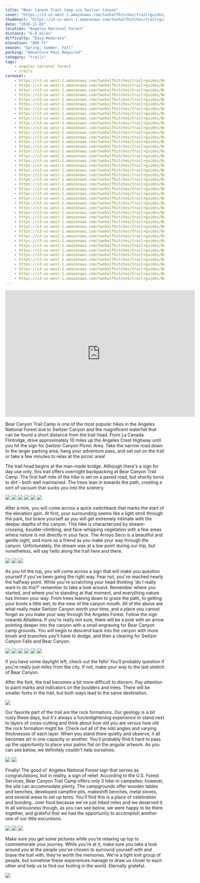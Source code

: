```yaml
---
title: "Bear Canyon Trail Camp via Switzer Canyon"
cover: "https://s3-us-west-1.amazonaws.com/twohalfhitches/trail+guides/Bear+Canyon/5J8A9594.jpg"
thumbnail: "https://s3-us-west-1.amazonaws.com/twohalfhitches/trail+guides/Bear+Canyon/thumbnail.jpeg"
date: "2016-11-03"
location: "Angeles National Forest"
distance: "6.8 miles"
difficulty: "Easy-Moderate"
elevation: "800 ft"
season: "Spring, Summer, Fall"
parking: "Adventure Pass Required"
category: "trails"
tags:
    - angeles national forest
    - trails
carousel:
    - https://s3-us-west-1.amazonaws.com/twohalfhitches/trail+guides/Bear+Canyon/5J8A9462.jpg
    - https://s3-us-west-1.amazonaws.com/twohalfhitches/trail+guides/Bear+Canyon/5J8A9471.jpg
    - https://s3-us-west-1.amazonaws.com/twohalfhitches/trail+guides/Bear+Canyon/5J8A9473.jpg
    - https://s3-us-west-1.amazonaws.com/twohalfhitches/trail+guides/Bear+Canyon/5J8A9477.jpg
    - https://s3-us-west-1.amazonaws.com/twohalfhitches/trail+guides/Bear+Canyon/5J8A9484.jpg
    - https://s3-us-west-1.amazonaws.com/twohalfhitches/trail+guides/Bear+Canyon/5J8A9492.jpg
    - https://s3-us-west-1.amazonaws.com/twohalfhitches/trail+guides/Bear+Canyon/5J8A9498.jpg
    - https://s3-us-west-1.amazonaws.com/twohalfhitches/trail+guides/Bear+Canyon/5J8A9503.jpg
    - https://s3-us-west-1.amazonaws.com/twohalfhitches/trail+guides/Bear+Canyon/5J8A9520.jpg
    - https://s3-us-west-1.amazonaws.com/twohalfhitches/trail+guides/Bear+Canyon/5J8A9522.jpg
    - https://s3-us-west-1.amazonaws.com/twohalfhitches/trail+guides/Bear+Canyon/5J8A9524.jpg
    - https://s3-us-west-1.amazonaws.com/twohalfhitches/trail+guides/Bear+Canyon/5J8A9529.jpg
    - https://s3-us-west-1.amazonaws.com/twohalfhitches/trail+guides/Bear+Canyon/5J8A9535.jpg
    - https://s3-us-west-1.amazonaws.com/twohalfhitches/trail+guides/Bear+Canyon/5J8A9537.jpg
    - https://s3-us-west-1.amazonaws.com/twohalfhitches/trail+guides/Bear+Canyon/5J8A9538.jpg
    - https://s3-us-west-1.amazonaws.com/twohalfhitches/trail+guides/Bear+Canyon/5J8A9543.jpg
    - https://s3-us-west-1.amazonaws.com/twohalfhitches/trail+guides/Bear+Canyon/5J8A9558.jpg
    - https://s3-us-west-1.amazonaws.com/twohalfhitches/trail+guides/Bear+Canyon/5J8A9564.jpg
    - https://s3-us-west-1.amazonaws.com/twohalfhitches/trail+guides/Bear+Canyon/5J8A9572.jpg
    - https://s3-us-west-1.amazonaws.com/twohalfhitches/trail+guides/Bear+Canyon/5J8A9586.jpg
    - https://s3-us-west-1.amazonaws.com/twohalfhitches/trail+guides/Bear+Canyon/5J8A9588.jpg
    - https://s3-us-west-1.amazonaws.com/twohalfhitches/trail+guides/Bear+Canyon/5J8A9593.jpg
    - https://s3-us-west-1.amazonaws.com/twohalfhitches/trail+guides/Bear+Canyon/5J8A9600.jpg
    - https://s3-us-west-1.amazonaws.com/twohalfhitches/trail+guides/Bear+Canyon/5J8A9602.jpg
    - https://s3-us-west-1.amazonaws.com/twohalfhitches/trail+guides/Bear+Canyon/5J8A9604.jpg
    - https://s3-us-west-1.amazonaws.com/twohalfhitches/trail+guides/Bear+Canyon/5J8A9606.jpg
    - https://s3-us-west-1.amazonaws.com/twohalfhitches/trail+guides/Bear+Canyon/5J8A9607.jpg
    - https://s3-us-west-1.amazonaws.com/twohalfhitches/trail+guides/Bear+Canyon/5J8A9612.jpg
    - https://s3-us-west-1.amazonaws.com/twohalfhitches/trail+guides/Bear+Canyon/5J8A9618.jpg
    - https://s3-us-west-1.amazonaws.com/twohalfhitches/trail+guides/Bear+Canyon/5J8A9623.jpg
    - https://s3-us-west-1.amazonaws.com/twohalfhitches/trail+guides/Bear+Canyon/5J8A9626.jpg
    - https://s3-us-west-1.amazonaws.com/twohalfhitches/trail+guides/Bear+Canyon/5J8A9633.jpg
    - https://s3-us-west-1.amazonaws.com/twohalfhitches/trail+guides/Bear+Canyon/5J8A9638.jpg
    - https://s3-us-west-1.amazonaws.com/twohalfhitches/trail+guides/Bear+Canyon/5J8A9646.jpg
    - https://s3-us-west-1.amazonaws.com/twohalfhitches/trail+guides/Bear+Canyon/5J8A9647.jpg
    - https://s3-us-west-1.amazonaws.com/twohalfhitches/trail+guides/Bear+Canyon/5J8A9653.jpg
    - https://s3-us-west-1.amazonaws.com/twohalfhitches/trail+guides/Bear+Canyon/5J8A9664.jpg
    - https://s3-us-west-1.amazonaws.com/twohalfhitches/trail+guides/Bear+Canyon/5J8A9686.jpg
    - https://s3-us-west-1.amazonaws.com/twohalfhitches/trail+guides/Bear+Canyon/5J8A9688.jpg
    - https://s3-us-west-1.amazonaws.com/twohalfhitches/trail+guides/Bear+Canyon/5J8A9690.jpg
    - https://s3-us-west-1.amazonaws.com/twohalfhitches/trail+guides/Bear+Canyon/5J8A9694.jpg
    - https://s3-us-west-1.amazonaws.com/twohalfhitches/trail+guides/Bear+Canyon/5J8A9701.jpg
    - https://s3-us-west-1.amazonaws.com/twohalfhitches/trail+guides/Bear+Canyon/5J8A9707.jpg
---
```


<iframe title="video" src="https://www.youtube.com/embed/LtZf_DSaSv4" width="600" height="400" frameBorder="0" allowFullScreen></iframe>

<br>

Bear Canyon Trail Camp is one of the most popular hikes in the Angeles National Forest due to Switzer Canyon and the magnificent waterfall that can be found a short distance from the trail head. From La Canada Flintridge, drive approximately 10 miles up the Angeles Crest Highway until you hit the sign for Switzer Canyon Picnic Area. Take the narrow road down to the larger parking area, hang your adventure pass, and set out on the trail or take a few minutes to relax at the picnic area!

The trail head begins at the man-made bridge. Although there's a sign for day use only, this trail offers overnight backpacking at Bear Canyon Trail Camp. The first half mile of the hike is set on a paved road, but shortly turns to dirt - both well maintained. The trees lean in towards the path, creating a sort of vacuum that sucks you into the scenery.

![](https://s3-us-west-1.amazonaws.com/twohalfhitches/trail+guides/Bear+Canyon/5J8A9459.jpg)
![](https://s3-us-west-1.amazonaws.com/twohalfhitches/trail+guides/Bear+Canyon/5J8A9461.jpg)
![](https://s3-us-west-1.amazonaws.com/twohalfhitches/trail+guides/Bear+Canyon/5J8A9468.jpg)
![](https://s3-us-west-1.amazonaws.com/twohalfhitches/trail+guides/Bear+Canyon/5J8A9489.jpg)
![](https://s3-us-west-1.amazonaws.com/twohalfhitches/trail+guides/Bear+Canyon/5J8A9557.jpg)
![](https://s3-us-west-1.amazonaws.com/twohalfhitches/trail+guides/Bear+Canyon/5J8A9569.jpg)

After a mile, you will come across a quick switchback that marks the start of the elevation gain. At first, your surrounding seems like a light stroll through the park, but brace yourself as you will get extremely intimate with the deeper depths of the canyon. This hike is characterized by stream-crossing, boulder-climbing, and face-whipping vegetation with a few areas where nature is not directly in your face. The Arroyo Seco is a beautiful and gentle sight, and more so a friend as you make your way through the canyon. Unfortunately, the stream was at a low point during our trip, but nonetheless, will say hello along the trail here and there.

![](https://s3-us-west-1.amazonaws.com/twohalfhitches/trail+guides/Bear+Canyon/5J8A9578.jpg)
![](https://s3-us-west-1.amazonaws.com/twohalfhitches/trail+guides/Bear+Canyon/5J8A9574.jpg)
![](https://s3-us-west-1.amazonaws.com/twohalfhitches/trail+guides/Bear+Canyon/5J8A9581.jpg)

As you hit the top, you will come across a sign that will make you question yourself if you've been going the right way. Fear not, you've reached nearly the halfway point. While you're scratching your head thinking 'do I really want to do this?' remember to take a look around. Remember where you started, and where you're standing at that moment, and everything nature has thrown your way. From trees leaning down to graze the path, to getting your boots a little wet, to the view of the canyon mouth. All of the above are what really make Switzer Canyon worth your time, and a place you cannot forget as you make your way through the Angeles Forest. Follow the sign towards Altadena. If you're really not sure, there will be a pole with an arrow pointing deeper into the canyon with a small engraving for Bear Canyon camp grounds. You will begin to descend back into the canyon with more brush and branches you'll have to dodge, and then a clearing for Switzer Canyon Falls and Bear Canyon.

![](https://s3-us-west-1.amazonaws.com/twohalfhitches/trail+guides/Bear+Canyon/5J8A9693.jpg)
![](https://s3-us-west-1.amazonaws.com/twohalfhitches/trail+guides/Bear+Canyon/5J8A9596.jpg)
![](https://s3-us-west-1.amazonaws.com/twohalfhitches/trail+guides/Bear+Canyon/5J8A9601.jpg)
![](https://s3-us-west-1.amazonaws.com/twohalfhitches/trail+guides/Bear+Canyon/5J8A9614.jpg)
![](https://s3-us-west-1.amazonaws.com/twohalfhitches/trail+guides/Bear+Canyon/5J8A9619.jpg)
![](https://s3-us-west-1.amazonaws.com/twohalfhitches/trail+guides/Bear+Canyon/5J8A9620.jpg)

If you have some daylight left, check out the falls! You'll probably question if you're really just miles from the city. If not, make your way to the last stretch of Bear Canyon.

After the fork, the trail becomes a bit more difficult to discern. Pay attention to paint marks and indicators on the boulders and trees. There will be smaller forks in the trail, but both ways lead to the same destination. 

![](https://s3-us-west-1.amazonaws.com/twohalfhitches/trail+guides/Bear+Canyon/5J8A9629.jpg)

Our favorite part of the trail are the rock formations. Our geology is a bit rusty these days, but it's always a fun/enlightening experience to stand next to layers of cross-cutting and think about how old you are versus how old the rock formation might be. Check out all of the odd angles and varying thicknesses of each layer. When you stand there quietly and observe, it all becomes art in one capacity or another. You'll probably find it hard to pass up the opportunity to place your palms flat on the angular artwork. As you can see below, we definitely couldn't help ourselves.

![](https://s3-us-west-1.amazonaws.com/twohalfhitches/trail+guides/Bear+Canyon/5J8A9636.jpg)
![](https://s3-us-west-1.amazonaws.com/twohalfhitches/trail+guides/Bear+Canyon/5J8A9640.jpg)

Finally! The good ol' Angeles National Forest sign that serves as congratulations, but in reality, a sign of relief. According to the U.S. Forest Services, Bear Canyon Trail Camp offers only 3 hike-in campsites; however, the site can accommodate plenty. The campgrounds offer wooden tables and benches, developed campfire pits, makeshift benches, metal stoves, and several areas to set up tents. You'll find this is a place of celebration and bonding...over food because we've just hiked miles and we deserved it. In all seriousness though, as you can see below, we were happy to be there together, and grateful that we had the opportunity to accomplish another one of our little excursions. 

![](https://s3-us-west-1.amazonaws.com/twohalfhitches/trail+guides/Bear+Canyon/5J8A9652.jpg)
![](https://s3-us-west-1.amazonaws.com/twohalfhitches/trail+guides/Bear+Canyon/5J8A9666.jpg)
![](https://s3-us-west-1.amazonaws.com/twohalfhitches/trail+guides/Bear+Canyon/5J8A9681.jpg)

Make sure you get some pictures while you're relaxing up top to commemorate your journey. While you're at it, make sure you take a look around you at the people you've chosen to surround yourself with and brave the trail with, they're worth the memories. We're a tight knit group of people, but somehow these experiences manage to draw us closer to each other and help us to find our footing in the world. Eternally grateful. 

![](https://s3-us-west-1.amazonaws.com/twohalfhitches/trail+guides/Bear+Canyon/5J8A9709.jpg)

